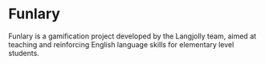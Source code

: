 # Funlary
 Funlary is a gamification project developed by the Langjolly team, aimed at teaching and reinforcing English language skills for elementary level students.
